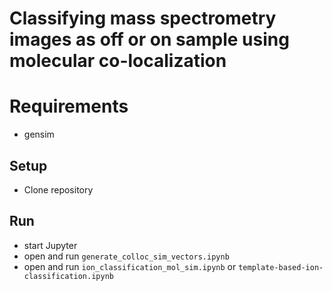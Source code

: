 # Classifying mass spectrometry images as off or on sample using molecular co-localization

# Requirements

* gensim

## Setup

* Clone repository

## Run

* start Jupyter
* open and run `generate_colloc_sim_vectors.ipynb`
* open and run `ion_classification_mol_sim.ipynb` or `template-based-ion-classification.ipynb`
